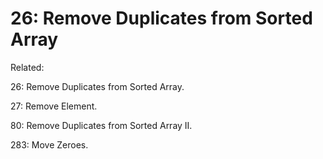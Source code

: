 # 26: Remove Duplicates from Sorted Array

Related: 

26: Remove Duplicates from Sorted Array.

27: Remove Element.

80: Remove Duplicates from Sorted Array II.

283: Move Zeroes.
